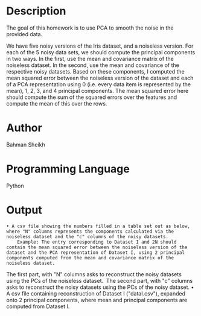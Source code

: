 # Description

The goal of this homework is to use PCA to smooth the noise in the provided data. 

We have five noisy versions of the Iris dataset, and a noiseless version. For each of the 5 noisy data sets, we should compute the principal components in two ways. In the first, use the mean and covariance matrix of the noiseless dataset. In the second, use the mean and covariance of the respective noisy datasets. Based on these components, I computed the mean squared error between the noiseless version of the dataset and each of a PCA representation using 0 (i.e. every data item is represented by the mean), 1, 2, 3, and 4 principal components. The mean squared error here should compute the sum of the squared errors over the features and compute the mean of this over the rows.

# Author
Bahman Sheikh

# Programming Language
Python

# Output
	• A csv file showing the numbers filled in a table set out as below, where "N" columns represents the components calculated via the noiseless dataset and the "c" columns of the noisy datasets.
		Example: The entry corresponding to Dataset I and 2N should contain the mean squared error between the noiseless version of the dataset and the PCA representation of Dataset I, using 2 principal components computed from the mean and covariance matrix of the noiseless dataset.		
The first part, with "N" columns asks to reconstruct the noisy datasets using the PCs of the noiseless dataset. 
The second part, with "c" columns asks to reconstruct the noisy datasets using the PCs of the noisy dataset.
	• A csv file containing reconstruction of Dataset I ("dataI.csv"), expanded onto 2 principal components, where mean and principal components are computed from Dataset I.



